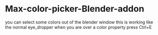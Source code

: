 # Max-color-picker-Blender-addon
you can select some colors out of the blender window
this is working like the normal eye_dropper when you are over a color property press Ctrl+E
